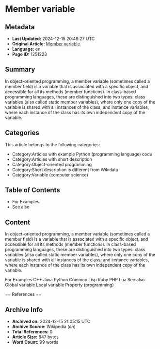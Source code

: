 # Member variable

## Metadata
- **Last Updated:** 2024-12-15 20:49:27 UTC
- **Original Article:** [Member variable](https://en.wikipedia.org/wiki/Member_variable)
- **Language:** en
- **Page ID:** 1251223

## Summary
In object-oriented programming, a member variable (sometimes called a member field) is a variable that is associated with a specific object, and accessible for all its methods (member functions).
In class-based programming languages, these are distinguished into two types: class variables (also called static member variables), where only one copy of the variable is shared with all instances of the class; and instance variables, where each instance of the class has its own independent copy of the variable.

## Categories
This article belongs to the following categories:

- Category:Articles with example Python (programming language) code
- Category:Articles with short description
- Category:Object-oriented programming
- Category:Short description is different from Wikidata
- Category:Variable (computer science)

## Table of Contents

- For Examples
- See also

## Content

In object-oriented programming, a member variable (sometimes called a member field) is a variable that is associated with a specific object, and accessible for all its methods (member functions).
In class-based programming languages, these are distinguished into two types: class variables (also called static member variables), where only one copy of the variable is shared with all instances of the class; and instance variables, where each instance of the class has its own independent copy of the variable.

For Examples
C++
Java
Python
Common Lisp
Ruby
PHP
Lua
See also
Global variable
Local variable
Property (programming)


== References ==

## Archive Info
- **Archived on:** 2024-12-15 21:05:15 UTC
- **Archive Source:** Wikipedia (_en_)
- **Total References:** 0
- **Article Size:** 647 bytes
- **Word Count:** 99 words
